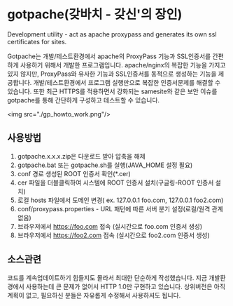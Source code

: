 # gotpache(갖바치 - 갖신'의 장인)

Development utility - act as apache proxypass and generates its own ssl certificates for sites.

Gotpache는 개발/테스트환경에서 apache의 ProxyPass 기능과 SSL인증서를 간편하게 사용하기 위해서 개발한 프로그램입니다.
apache/nginx의 복잡한 기능을 가지고 있지 않지만, ProxyPass와 유사한 기능과 SSL인증서를 동적으로 생성하는 기능을 제공합니다.
개발/테스트환경에서 프로그램 실행만으로 복잡한 인증서문제를 해결할 수 있습니다.
또한 최근 HTTPS를 적용하면서 강화되는 samesite와 같은 보안 이슈를 gotpache를 통해 간단하게 구성하고 테스트할 수 있습니다. 


<img src="./gp_howto_work.png"/>

## 사용방법
1. gotpache.x.x.x.zip은 다운로드 받아 압축을 해제
2. gotpache.bat 또는 gotpache.sh를 실행(JAVA_HOME 설정 필요)
3. conf 경로 생성된 ROOT 인증서 확인(*.cer)
4. cer 파일을 더블클릭하여 시스템에 ROOT 인증서 설치(구글링-ROOT 인증서 설치)
5. 로컬 hosts 파일에서 도메인 변경( ex. 127.0.0.1 foo.com, 127.0.0.1 foo2.com)
6. conf/proxypass.properties - URL 패턴에 따른 서버 분기 설정(로컬/원격 관계없음)
7. 브라우저에서 https://foo.com 접속 (실시간으로 foo.com 인증서 생성)
8. 브라우저에서 https://foo2.com 접속 (실시간으로 foo2.com 인증서 생성)

## 소스관련
코드를 계속업데이트하기 힘들지도 몰라서 최대한 단순하게 작성했습니다.
지금 개발환경에서 사용하는데 큰 문제가 없어서 HTTP 1.0만 구현하고 있습니다.
상위버전은 아직 계획이 없고, 필요하신 분들은 자유롭게 수정해서 사용하셔도 됩니다.
